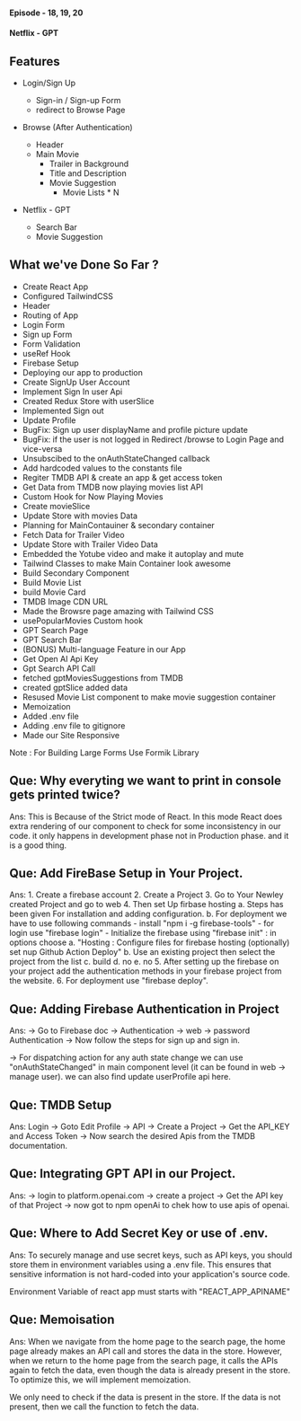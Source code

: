 #### Episode - 18, 19, 20

#### Netflix - GPT

## Features
- Login/Sign Up
    - Sign-in / Sign-up Form
    - redirect to Browse Page

- Browse (After Authentication)
    - Header
    - Main Movie
        - Trailer in Background
        - Title and Description
        - Movie Suggestion
            - Movie Lists * N

- Netflix - GPT
    - Search Bar
    - Movie Suggestion


## What we've Done So Far ? 

- Create React App
- Configured TailwindCSS 
- Header
- Routing of App
- Login Form
- Sign up Form
- Form Validation
- useRef Hook
- Firebase Setup
- Deploying our app to production
- Create SignUp User Account
- Implement Sign In user Api
- Created Redux Store with userSlice
- Implemented Sign out 
- Update Profile
- BugFix: Sign up user displayName and profile picture update
- BugFix: if the user is not logged in Redirect /browse to Login Page and vice-versa
- Unsubscibed to the onAuthStateChanged callback
- Add hardcoded values to the constants file
- Regiter TMDB API & create an app & get access token
- Get Data from TMDB now playing movies list API
- Custom Hook for Now Playing Movies
- Create movieSlice
- Update Store with movies Data
- Planning for MainContauiner & secondary container
- Fetch Data for Trailer Video
- Update Store with Trailer Video Data
- Embedded the Yotube video and make it autoplay and mute
- Tailwind Classes to make Main Container look awesome
- Build Secondary Component
- Build Movie List
- build Movie Card
- TMDB Image CDN URL
- Made the Browsre page amazing with Tailwind CSS
- usePopularMovies Custom hook
- GPT Search Page
- GPT Search Bar
- (BONUS) Multi-language Feature in our App
- Get Open AI Api Key 
- Gpt Search API Call
- fetched gptMoviesSuggestions from TMDB
- created gptSlice added data
- Resused Movie List component to make movie suggestion container
- Memoization
- Added .env file
- Adding .env file to gitignore
- Made our Site Responsive



Note : For Building Large Forms Use Formik Library

## Que: Why everyting we want to print in console gets printed twice? 
Ans: This is Because of the Strict mode of React.
In this mode React does extra rendering of our component to check for some inconsistency in our code. it only happens in development phase not in Production phase. and it is a good thing. 

## Que: Add FireBase Setup in Your Project.
Ans: 1. Create a firebase account
    2. Create a Project
    3. Go to Your Newley created Project and go to web 
    4. Then set Up firbase hosting
        a. Steps has been given For installation and adding configuration.
        b. For deployment we have to use following commands
            - install "npm i -g firebase-tools"
            - for login use "firebase login"
            - Initialize the firebase using "firebase init" : in options choose
                a. "Hosting : Configure files for firebase hosting (optionally) set nup Github Action Deploy"
                b. Use an existing project then select the project from the list
                c. build
                d. no
                e. no
    5. After setting up the firebase on your project add the authentication methods in your firebase project from the website.
    6. For deployment use "firebase deploy".

## Que: Adding Firebase Authentication in Project
Ans: -> Go to Firebase doc 
-> Authentication 
-> web 
-> password Authentication 
-> Now follow the steps for sign up and sign in.

-> For dispatching action for any auth state change we can use "onAuthStateChanged" in main component level (it can be found in web -> manage user). we can also find update userProfile api here.


## Que: TMDB Setup
Ans: Login 
-> Goto Edit Profile 
-> API 
-> Create a Project 
-> Get the API_KEY and Access Token 
-> Now search the desired Apis from the TMDB documentation.

## Que: Integrating GPT API in our Project.
Ans: -> login to platform.openai.com 
-> create a project 
-> Get the API key of that Project 
-> now got to npm openAi to chek how to use apis of openai.


## Que: Where to Add Secret Key or use of .env.
Ans: To securely manage and use secret keys, such as API keys, you should store them in environment variables using a .env file. This ensures that sensitive information is not hard-coded into your application's source code.

Environment Variable of react app must starts with "REACT_APP_APINAME"

## Que: Memoisation
Ans: When we navigate from the home page to the search page, the home page already makes an API call and stores the data in the store. However, when we return to the home page from the search page, it calls the APIs again to fetch the data, even though the data is already present in the store. To optimize this, we will implement memoization.

We only need to check if the data is present in the store. If the data is not present, then we call the function to fetch the data.




